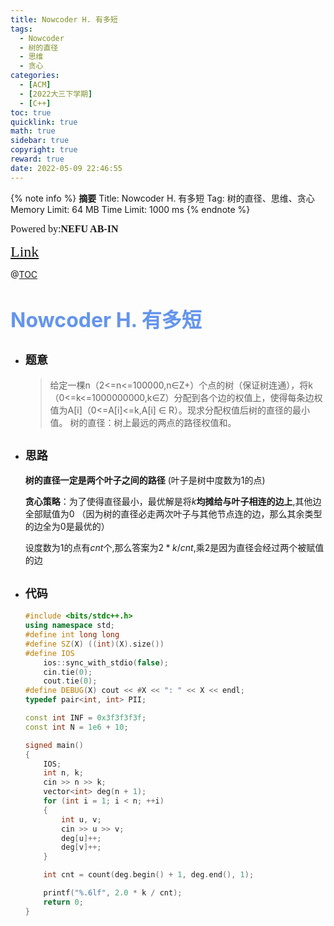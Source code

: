 ```yaml
---
title: Nowcoder H. 有多短
tags:
  - Nowcoder
  - 树的直径
  - 思维
  - 贪心
categories:
  - [ACM]
  - [2022大三下学期]
  - [C++]
toc: true
quicklink: true
math: true
sidebar: true
copyright: true
reward: true
date: 2022-05-09 22:46:55
---
```



{% note info %}
**摘要**
Title: Nowcoder H. 有多短
Tag: 树的直径、思维、贪心
Memory Limit: 64 MB
Time Limit: 1000 ms
{% endnote %}
<!-- more -->

<font size=3 face=楷体>Powered by:**NEFU AB-IN**</font>

<font color=#FFA500 size=5 face=楷体>[Link](https://ac.nowcoder.com/acm/contest/34349/H)</font>

@[TOC](文章目录)

# <font color=#6495ED size=6>Nowcoder H. 有多短</font>

* ## <font size=4 face=粗体>题意</font>

  >给定一棵n（2<=n<=100000,n∈Z+）个点的树（保证树连通），将k（0<=k<=1000000000,k∈Z）分配到各个边的权值上，使得每条边权值为A[i]（0<=A[i]<=k,A[i] ∈ R）。现求分配权值后树的直径的最小值。
  >树的直径：树上最远的两点的路径权值和。

* ## <font size=4 face=粗体>思路</font>

  **树的直径一定是两个叶子之间的路径** (叶子是树中度数为$1$的点)

  **贪心策略**：为了使得直径最小，最优解是将$k$**均摊给与叶子相连的边上**,其他边全部赋值为$0$
  （因为树的直径必走两次叶子与其他节点连的边，那么其余类型的边全为0是最优的）

  设度数为$1$的点有$cnt$个,那么答案为$2*k/cnt$,乘2是因为直径会经过两个被赋值的边


* ## <font size=4 face=粗体>代码</font>

  ```cpp
  #include <bits/stdc++.h>
  using namespace std;
  #define int long long
  #define SZ(X) ((int)(X).size())
  #define IOS                                                                                                            \
      ios::sync_with_stdio(false);                                                                                       \
      cin.tie(0);                                                                                                        \
      cout.tie(0);
  #define DEBUG(X) cout << #X << ": " << X << endl;
  typedef pair<int, int> PII;

  const int INF = 0x3f3f3f3f;
  const int N = 1e6 + 10;

  signed main()
  {
      IOS;
      int n, k;
      cin >> n >> k;
      vector<int> deg(n + 1);
      for (int i = 1; i < n; ++i)
      {
          int u, v;
          cin >> u >> v;
          deg[u]++;
          deg[v]++;
      }

      int cnt = count(deg.begin() + 1, deg.end(), 1);

      printf("%.6lf", 2.0 * k / cnt);
      return 0;
  }
  ```
